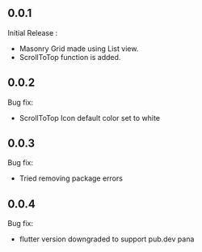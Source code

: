 ## 0.0.1

Initial Release :
- Masonry Grid made using List view.
- ScrollToTop function is added.


## 0.0.2

Bug fix:
- ScrollToTop Icon default color set to white

## 0.0.3

Bug fix:
- Tried removing package errors
## 0.0.4

Bug fix:
- flutter version downgraded to support pub.dev pana